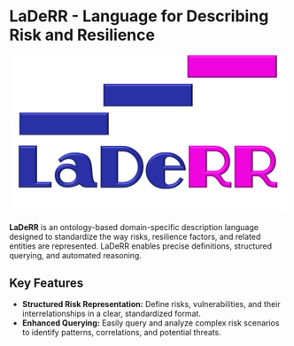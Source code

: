 # LaDeRR - **La**nguage for **De**scribing **R**isk and **R**esilience

<p align="center"><img src="https://raw.githubusercontent.com/pedropaulofb/laderr/main/resources/logo_laderr.png" width="500"></p>

**LaDeRR** is an ontology-based domain-specific description language designed to standardize the way risks, resilience factors, and related entities are represented. LaDeRR enables precise definitions, structured querying, and automated reasoning.

## Key Features
- **Structured Risk Representation:** Define risks, vulnerabilities, and their interrelationships in a clear, standardized format.
- **Enhanced Querying:** Easily query and analyze complex risk scenarios to identify patterns, correlations, and potential threats.
